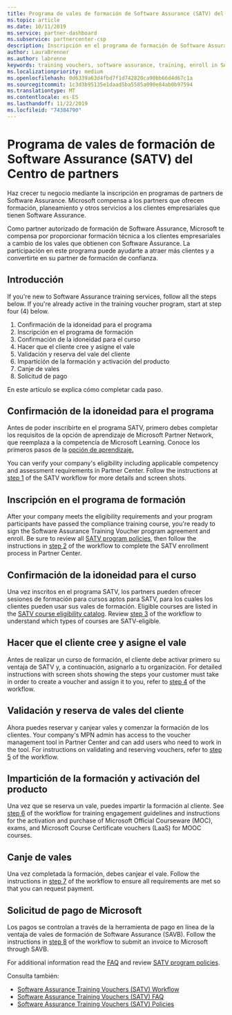 ```yaml
---
title: Programa de vales de formación de Software Assurance (SATV) del Centro de partners | Centro de partners
ms.topic: article
ms.date: 10/11/2019
ms.service: partner-dashboard
ms.subservice: partnercenter-csp
description: Inscripción en el programa de formación de Software Assurance
author: LauraBrenner
ms.author: labrenne
keywords: training vouchers, software assurance, training, enroll in SATV, SATV
ms.localizationpriority: medium
ms.openlocfilehash: 0d6339a63d4fbd7f1d742820ca90bb66d4d67c1a
ms.sourcegitcommit: 1c3d3b95135e1daad5ba5585a090e84ab0b97594
ms.translationtype: MT
ms.contentlocale: es-ES
ms.lasthandoff: 11/22/2019
ms.locfileid: "74384790"
---
```

# <a name="software-assurance-training-voucher-satv-program-in-partner-center"></a>Programa de vales de formación de Software Assurance (SATV) del Centro de partners

Haz crecer tu negocio mediante la inscripción en programas de partners de Software Assurance. Microsoft compensa a los partners que ofrecen formación, planeamiento y otros servicios a los clientes empresariales que tienen Software Assurance. 

Como partner autorizado de formación de Software Assurance, Microsoft te compensa por proporcionar formación técnica a los clientes empresariales a cambio de los vales que obtienen con Software Assurance. La participación en este programa puede ayudarte a atraer más clientes y a convertirte en su partner de formación de confianza.

## <a name="get-started"></a>Introducción

If you're new to Software Assurance training services, follow all the steps below. If you're already active in the training voucher program, start at step four (4) below. 

1. Confirmación de la idoneidad para el programa
2. Inscripción en el programa de formación
3. Confirmación de la idoneidad para el curso
4. Hacer que el cliente cree y asigne el vale
5. Validación y reserva del vale del cliente
6. Impartición de la formación y activación del producto
7. Canje de vales
8. Solicitud de pago

En este artículo se explica cómo completar cada paso.

## <a name="confirm-program-eligibility"></a>Confirmación de la idoneidad para el programa

Antes de poder inscribirte en el programa SATV, primero debes completar los requisitos de la opción de aprendizaje de Microsoft Partner Network, que reemplaza a la competencia de Microsoft Learning. Conoce los primeros pasos de la [opción de aprendizaje.](https://partner.microsoft.com/membership/learning-partners)

You can verify your company's eligibility including applicable competency and assessment requirements in Partner Center. Follow the instructions at [step 1](https://query.prod.cms.rt.microsoft.com/cms/api/am/binary/RE3krfK) of the SATV workflow for more details and screen shots.

## <a name="enroll-in-the-training-program"></a>Inscripción en el programa de formación

After your company meets the eligibility requirements and your program participants have passed the compliance training course, you're ready to sign the Software Assurance Training Voucher program agreement and enroll. Be sure to review all [SATV program policies](https://query.prod.cms.rt.microsoft.com/cms/api/am/binary/RE3koEP), then follow the instructions in [step 2](https://query.prod.cms.rt.microsoft.com/cms/api/am/binary/RE3krfK) of the workflow to complete the SATV enrollment process in Partner Center.   


## <a name="confirm-course-eligibility"></a>Confirmación de la idoneidad para el curso
Una vez inscritos en el programa SATV, los partners pueden ofrecer sesiones de formación para cursos aptos para SATV, para los cuales los clientes pueden usar sus vales de formación. Eligible courses are listed in the [SATV course eligibility catalog](https://savl-catalog.microsoft.com/). Review [step 3](https://query.prod.cms.rt.microsoft.com/cms/api/am/binary/RE3krfK) of the workflow to understand which types of courses are SATV-eligible.

## <a name="have-customer-create-and-assign-voucher"></a>Hacer que el cliente cree y asigne el vale

Antes de realizar un curso de formación, el cliente debe activar primero su ventaja de SATV y, a continuación, asignarlo a tu organización. For detailed instructions with screen shots showing the steps your customer must take in order to create a voucher and assign it to you, refer to [step 4](https://query.prod.cms.rt.microsoft.com/cms/api/am/binary/RE3krfK) of the workflow.

## <a name="validate-and-reserve-customer-vouchers"></a>Validación y reserva de vales del cliente

Ahora puedes reservar y canjear vales y comenzar la formación de los clientes. Your company's MPN admin has access to the voucher management tool in Partner Center and can add users who need to work in the tool. For instructions on validating and reserving vouchers, refer to [step 5](https://query.prod.cms.rt.microsoft.com/cms/api/am/binary/RE3krfK) of the workflow.

## <a name="deliver-training-and-activate-product"></a>Impartición de la formación y activación del producto

Una vez que se reserva un vale, puedes impartir la formación al cliente. See [step 6](https://query.prod.cms.rt.microsoft.com/cms/api/am/binary/RE3krfK) of the workflow for training engagement guidelines and instructions for the activation and purchase of Microsoft Official Courseware (MOC), exams, and Microsoft Course Certificate vouchers (LaaS) for MOOC courses.

## <a name="redeem-voucher"></a>Canje de vales

Una vez completada la formación, debes canjear el vale. Follow the instructions in [step 7](https://query.prod.cms.rt.microsoft.com/cms/api/am/binary/RE3krfK) of the workflow to ensure all requirements are met so that you can request payment. 


## <a name="request-payment-from-microsoft"></a>Solicitud de pago de Microsoft

Los pagos se controlan a través de la herramienta de pago en línea de la ventaja de vales de formación de Software Assurance (SAVB). Follow the instructions in [step 8](https://query.prod.cms.rt.microsoft.com/cms/api/am/binary/RE3krfK) of the workflow to submit an invoice to Microsoft through SAVB. 

For additional information read the [FAQ](https://query.prod.cms.rt.microsoft.com/cms/api/am/binary/RE3kz5o) and review [SATV program policies](https://query.prod.cms.rt.microsoft.com/cms/api/am/binary/RE3koEP).

Consulta también:

- [Software Assurance Training Vouchers (SATV) Workflow](https://query.prod.cms.rt.microsoft.com/cms/api/am/binary/RE3krfK)
- [Software Assurance Training Vouchers (SATV) FAQ](https://query.prod.cms.rt.microsoft.com/cms/api/am/binary/RE3kz5o)
- [Software Assurance Training Vouchers (SATV) Policies](https://query.prod.cms.rt.microsoft.com/cms/api/am/binary/RE3koEP)